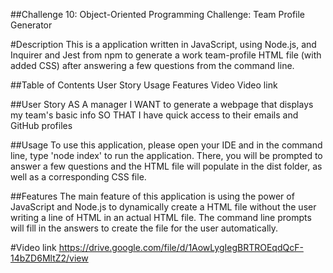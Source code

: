 ##Challenge 10: Object-Oriented Programming Challenge: Team Profile Generator

#Description
This is a application written in JavaScript, using Node.js, and Inquirer and Jest from npm to generate a work team-profile HTML file (with added CSS) after answering a few questions from the command line.

##Table of Contents
User Story
Usage
Features
Video
Video link

##User Story
AS A manager
I WANT to generate a webpage that displays my team's basic info
SO THAT I have quick access to their emails and GitHub profiles

##Usage
To use this application, please open your IDE and in the command line, type 'node index' to run the application. There, you will be prompted to answer a few questions and the HTML file will populate in the dist folder, as well as a corresponding CSS file.

##Features
The main feature of this application is using the power of JavaScript and Node.js to dynamically create a HTML file without the user writing a line of HTML in an actual HTML file. The command line prompts will fill in the answers to create the file for the user automatically.

#Video link https://drive.google.com/file/d/1AowLygIegBRTROEqdQcF-14bZD6MltZ2/view


